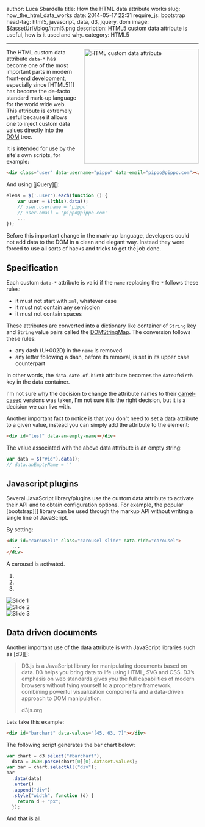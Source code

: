 author: Luca Sbardella
title: How the HTML data attribute works
slug: how_the_html_data_works
date: 2014-05-17 22:31
require_js: bootstrap
head-tag: html5, javascript, data, d3, jquery, dom
image: \${assetUrl}/blog/html5.png
description: HTML5 custom data attribute is useful, how is it used and why.
category: HTML5

---

<img width=300 src="${assetUrl}/blog/html5.png" alt="HTML custom data attribute" style="float: right; padding-left: 20px">

The HTML custom data attribute `data-*` has become one of the most important parts in modern
front-end development, especially since [HTML5][] has become the de-facto
standard mark-up language for the world wide web.
This attribute is extremely useful because it allows one to inject custom data values
directly into the [DOM](http://en.wikipedia.org/wiki/Document_Object_Model) tree.

It is intended for use by the site's own scripts, for example:

```html
<div class="user" data-username="pippo" data-email="pippo@pippo.com"></div>
```

And using [jQuery][]:

```js
elems = $('.user').each(function () {
    var user = $(this).data();
    // user.username = 'pippo'
    // user.email = 'pippo@pippo.com'
    ...
});
```

Before this important change in the mark-up language, developers could not add
data to the DOM in a clean and elegant way. Instead they were forced to use all
sorts of hacks and tricks to get the job done.

## Specification

Each custom `data-*` attribute is valid if the `name` replacing the `*` follows
these rules:

- it must not start with `xml`, whatever case
- it must not contain any semicolon
- it must not contain spaces

These attributes are converted into a dictionary like container of
`String` key and `String` value
pairs called the [DOMStringMap](https://developer.mozilla.org/en/docs/Web/API/DOMStringMap).
The conversion follows these rules:

- any dash (U+002D) in the `name` is removed
- any letter following a dash, before its removal, is set in its upper case counterpart

In other words, the `data-date-of-birth` attribute becomes the
`dateOfBirth` key in the data container.

I'm not sure why the decision to change the attribute names to their
[camel-cased](http://en.wikipedia.org/wiki/CamelCase) versions was taken,
I'm not sure it is the right decision, but it is a decision
we can live with.

Another important fact to notice is that you don't need to set a data attribute to a given value,
instead you can simply add the attribute to the element:

```html
<div id="test" data-an-empty-name></div>
```

The value associated with the above data attribute is an empty string:

```js
var data = $("#id").data();
// data.anEmptyName = ''
```

## Javascript plugins

Several JavaScript library/plugins use the custom data attribute to activate
their API and to obtain configuration options.
For example, the popular [bootstrap][] library can
be used through the markup API without writing a single line of JavaScript.

By setting:

```html
<div id="carousel1" class="carousel slide" data-ride="carousel">
  ...
</div>
```

A carousel is activated.

<div id="carousel1" class="carousel slide" data-ride="carousel" style="width: 400px;">
  <!-- Indicators -->
  <ol class="carousel-indicators">
    <li data-target="#carousel1" data-slide-to="0" class="active"></li>
    <li data-target="#carousel1" data-slide-to="1"></li>
    <li data-target="#carousel1" data-slide-to="2"></li>
  </ol>

  <!-- Wrapper for slides -->
  <div class="carousel-inner">
    <div class="item active">
      <img src="https://farm9.staticflickr.com/8397/8627811896_c7ef225339_z_d.jpg" alt="Slide 1">
    </div>
    <div class="item">
      <img src="https://farm9.staticflickr.com/8534/8626702231_6297e7d414_z_d.jpg" alt="Slide 2">
    </div>
    <div class="item">
      <img src="https://farm9.staticflickr.com/8522/8626695311_7350f7583e_z_d.jpg" alt="Slide 3">
    </div>
  </div>

  <!-- Controls -->
  <a class="left carousel-control" href="#carousel1" data-slide="prev">
    <span class="glyphicon glyphicon-chevron-left"></span>
  </a>
  <a class="right carousel-control" href="#carousel1" data-slide="next">
    <span class="glyphicon glyphicon-chevron-right"></span>
  </a>
</div>

## Data driven documents

Another important use of the data attribute is with JavaScript libraries such as [d3][]:

> D3.js is a JavaScript library for manipulating documents based on data. D3 helps you bring data to life using HTML, SVG and CSS. D3’s emphasis on web standards gives you the full capabilities of modern browsers without tying yourself to a proprietary framework, combining powerful visualization components and a data-driven approach to DOM manipulation.
>
> d3js.org

Lets take this example:

```html
<div id="barchart" data-values="[45, 63, 7]"></div>
```

The following script generates the bar chart below:

```js
var chart = d3.select("#barchart"),
  data = JSON.parse(chart[0][0].dataset.values);
var bar = chart.selectAll("div");
bar
  .data(data)
  .enter()
  .append("div")
  .style("width", function (d) {
    return d + "px";
  });
```

<div id='barchart' data-values='[60, 140, 25]'></div>

<script type='text/javascript'>
require(['d3'], function (d3) {
    var chart = d3.select('#barchart').style('text-align', 'right').style('color', '#fff'),
        data = JSON.parse(chart[0][0].dataset.values);
    var bar = chart.selectAll('div');
    bar.data(data).enter().append('div')
    .style("width", function(d) { return d + "px"; })
    .style("background", "#007d1c")
    .style("margin", "1px")
    .style("padding", "3px")
    .text(function(d) { return d; });
});
</script>
</script>

And that is all.
